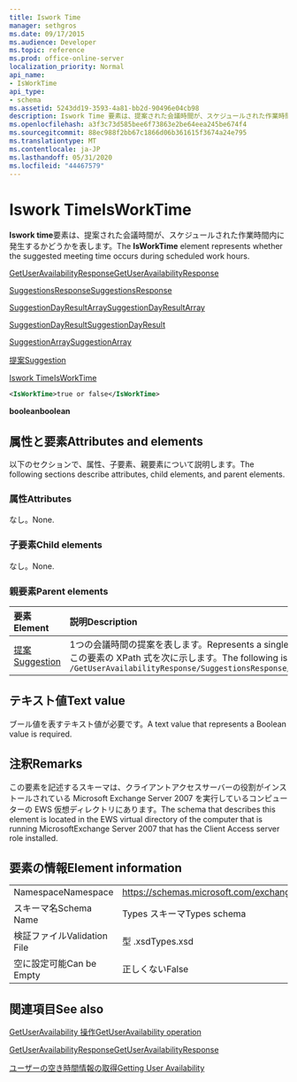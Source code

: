 ```yaml
---
title: Iswork Time
manager: sethgros
ms.date: 09/17/2015
ms.audience: Developer
ms.topic: reference
ms.prod: office-online-server
localization_priority: Normal
api_name:
- IsWorkTime
api_type:
- schema
ms.assetid: 5243dd19-3593-4a81-bb2d-90496e04cb98
description: Iswork Time 要素は、提案された会議時間が、スケジュールされた作業時間内に発生するかどうかを表します。
ms.openlocfilehash: a3f3c73d585bee6f73863e2be64eea245be674f4
ms.sourcegitcommit: 88ec988f2bb67c1866d06b361615f3674a24e795
ms.translationtype: MT
ms.contentlocale: ja-JP
ms.lasthandoff: 05/31/2020
ms.locfileid: "44467579"
---
```

# <a name="isworktime"></a><span data-ttu-id="6941d-103">Iswork Time</span><span class="sxs-lookup"><span data-stu-id="6941d-103">IsWorkTime</span></span>

<span data-ttu-id="6941d-104">**Iswork time**要素は、提案された会議時間が、スケジュールされた作業時間内に発生するかどうかを表します。</span><span class="sxs-lookup"><span data-stu-id="6941d-104">The **IsWorkTime** element represents whether the suggested meeting time occurs during scheduled work hours.</span></span> 
  
[<span data-ttu-id="6941d-105">GetUserAvailabilityResponse</span><span class="sxs-lookup"><span data-stu-id="6941d-105">GetUserAvailabilityResponse</span></span>](getuseravailabilityresponse.md)
  
[<span data-ttu-id="6941d-106">SuggestionsResponse</span><span class="sxs-lookup"><span data-stu-id="6941d-106">SuggestionsResponse</span></span>](suggestionsresponse.md)
  
[<span data-ttu-id="6941d-107">SuggestionDayResultArray</span><span class="sxs-lookup"><span data-stu-id="6941d-107">SuggestionDayResultArray</span></span>](suggestiondayresultarray.md)
  
[<span data-ttu-id="6941d-108">SuggestionDayResult</span><span class="sxs-lookup"><span data-stu-id="6941d-108">SuggestionDayResult</span></span>](suggestiondayresult.md)
  
[<span data-ttu-id="6941d-109">SuggestionArray</span><span class="sxs-lookup"><span data-stu-id="6941d-109">SuggestionArray</span></span>](suggestionarray.md)
  
[<span data-ttu-id="6941d-110">提案</span><span class="sxs-lookup"><span data-stu-id="6941d-110">Suggestion</span></span>](suggestion.md)
  
[<span data-ttu-id="6941d-111">Iswork Time</span><span class="sxs-lookup"><span data-stu-id="6941d-111">IsWorkTime</span></span>](isworktime.md)
  
```xml
<IsWorkTime>true or false</IsWorkTime>
```

 <span data-ttu-id="6941d-112">**boolean**</span><span class="sxs-lookup"><span data-stu-id="6941d-112">**boolean**</span></span>
## <a name="attributes-and-elements"></a><span data-ttu-id="6941d-113">属性と要素</span><span class="sxs-lookup"><span data-stu-id="6941d-113">Attributes and elements</span></span>

<span data-ttu-id="6941d-114">以下のセクションで、属性、子要素、親要素について説明します。</span><span class="sxs-lookup"><span data-stu-id="6941d-114">The following sections describe attributes, child elements, and parent elements.</span></span>
  
### <a name="attributes"></a><span data-ttu-id="6941d-115">属性</span><span class="sxs-lookup"><span data-stu-id="6941d-115">Attributes</span></span>

<span data-ttu-id="6941d-116">なし。</span><span class="sxs-lookup"><span data-stu-id="6941d-116">None.</span></span>
  
### <a name="child-elements"></a><span data-ttu-id="6941d-117">子要素</span><span class="sxs-lookup"><span data-stu-id="6941d-117">Child elements</span></span>

<span data-ttu-id="6941d-118">なし。</span><span class="sxs-lookup"><span data-stu-id="6941d-118">None.</span></span>
  
### <a name="parent-elements"></a><span data-ttu-id="6941d-119">親要素</span><span class="sxs-lookup"><span data-stu-id="6941d-119">Parent elements</span></span>

|<span data-ttu-id="6941d-120">**要素**</span><span class="sxs-lookup"><span data-stu-id="6941d-120">**Element**</span></span>|<span data-ttu-id="6941d-121">**説明**</span><span class="sxs-lookup"><span data-stu-id="6941d-121">**Description**</span></span>|
|:-----|:-----|
|[<span data-ttu-id="6941d-122">提案</span><span class="sxs-lookup"><span data-stu-id="6941d-122">Suggestion</span></span>](suggestion.md) <br/> |<span data-ttu-id="6941d-123">1つの会議時間の提案を表します。</span><span class="sxs-lookup"><span data-stu-id="6941d-123">Represents a single meeting time suggestion.</span></span>  <br/> <span data-ttu-id="6941d-124">この要素の XPath 式を次に示します。</span><span class="sxs-lookup"><span data-stu-id="6941d-124">The following is the XPath expression to this element:</span></span>  <br/>  `/GetUserAvailabilityResponse/SuggestionsResponse/SuggestionDayResultArray/SuggestionDayResult[i]/SuggestionArray/Suggestion[i]` <br/> |
   
## <a name="text-value"></a><span data-ttu-id="6941d-125">テキスト値</span><span class="sxs-lookup"><span data-stu-id="6941d-125">Text value</span></span>

<span data-ttu-id="6941d-126">ブール値を表すテキスト値が必要です。</span><span class="sxs-lookup"><span data-stu-id="6941d-126">A text value that represents a Boolean value is required.</span></span>
  
## <a name="remarks"></a><span data-ttu-id="6941d-127">注釈</span><span class="sxs-lookup"><span data-stu-id="6941d-127">Remarks</span></span>

<span data-ttu-id="6941d-128">この要素を記述するスキーマは、クライアントアクセスサーバーの役割がインストールされている Microsoft Exchange Server 2007 を実行しているコンピューターの EWS 仮想ディレクトリにあります。</span><span class="sxs-lookup"><span data-stu-id="6941d-128">The schema that describes this element is located in the EWS virtual directory of the computer that is running MicrosoftExchange Server 2007 that has the Client Access server role installed.</span></span>
  
## <a name="element-information"></a><span data-ttu-id="6941d-129">要素の情報</span><span class="sxs-lookup"><span data-stu-id="6941d-129">Element information</span></span>

|||
|:-----|:-----|
|<span data-ttu-id="6941d-130">Namespace</span><span class="sxs-lookup"><span data-stu-id="6941d-130">Namespace</span></span>  <br/> |https://schemas.microsoft.com/exchange/services/2006/types  <br/> |
|<span data-ttu-id="6941d-131">スキーマ名</span><span class="sxs-lookup"><span data-stu-id="6941d-131">Schema Name</span></span>  <br/> |<span data-ttu-id="6941d-132">Types スキーマ</span><span class="sxs-lookup"><span data-stu-id="6941d-132">Types schema</span></span>  <br/> |
|<span data-ttu-id="6941d-133">検証ファイル</span><span class="sxs-lookup"><span data-stu-id="6941d-133">Validation File</span></span>  <br/> |<span data-ttu-id="6941d-134">型 .xsd</span><span class="sxs-lookup"><span data-stu-id="6941d-134">Types.xsd</span></span>  <br/> |
|<span data-ttu-id="6941d-135">空に設定可能</span><span class="sxs-lookup"><span data-stu-id="6941d-135">Can be Empty</span></span>  <br/> |<span data-ttu-id="6941d-136">正しくない</span><span class="sxs-lookup"><span data-stu-id="6941d-136">False</span></span>  <br/> |
   
## <a name="see-also"></a><span data-ttu-id="6941d-137">関連項目</span><span class="sxs-lookup"><span data-stu-id="6941d-137">See also</span></span>



[<span data-ttu-id="6941d-138">GetUserAvailability 操作</span><span class="sxs-lookup"><span data-stu-id="6941d-138">GetUserAvailability operation</span></span>](getuseravailability-operation.md)
  
[<span data-ttu-id="6941d-139">GetUserAvailabilityResponse</span><span class="sxs-lookup"><span data-stu-id="6941d-139">GetUserAvailabilityResponse</span></span>](getuseravailabilityresponse.md)


[<span data-ttu-id="6941d-140">ユーザーの空き時間情報の取得</span><span class="sxs-lookup"><span data-stu-id="6941d-140">Getting User Availability</span></span>](https://msdn.microsoft.com/library/d4133fcb-9b0f-4e6b-aadf-a389da83516a%28Office.15%29.aspx)

